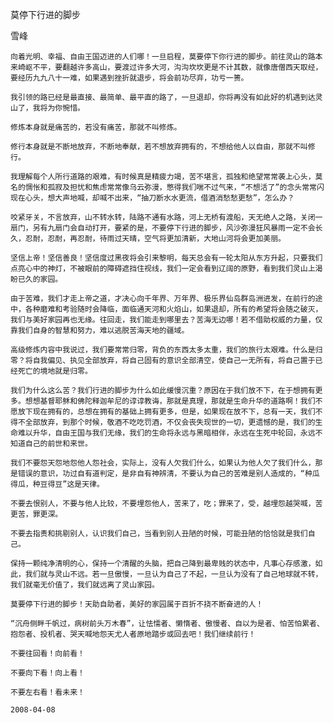 莫停下行进的脚步

雪峰


    向着光明、幸福、自由王国迈进的人们哪！一旦启程，莫要停下你行进的脚步。前往灵山的路本来崎岖不平，要翻越许多高山，要渡过许多大河，沟沟坎坎更是不计其数，就像唐僧西天取经，要经历九九八十一难，如果遇到挫折就退步，将会前功尽弃，功亏一篑。

    我引领的路已经是最直接、最简单、最平直的路了，一旦退却，你将再没有如此好的机遇到达灵山了，我将为你惋惜。

    修炼本身就是痛苦的，若没有痛苦，那就不叫修炼。

    修行本身就是不断地放弃，不断地奉献，若不想放弃拥有的，不想给他人以自由，那就不叫修行。

    我理解每个人所行道路的艰难，有时候真是精疲力竭，苦不堪言，孤独和绝望常常袭上心头，莫名的惆怅和孤寂及担忧和焦虑常常像乌云弥漫，憋得我们喘不过气来，“不想活了”的念头常常闪现在心头，想大声地喊，却喊不出来，“抽刀断水水更流，借酒消愁愁更愁”，怎么办？

    咬紧牙关，不言放弃，山不转水转，陆路不通有水路，河上无桥有渡船，天无绝人之路，关闭一扇门，另有九扇门会自动打开，要紧的是，不要停下行进的脚步，风沙弥漫狂风暴雨一定不会长久，忍耐，忍耐，再忍耐，待雨过天晴，空气将更加清新，大地山河将会更加美丽。

    坚信上帝！坚信善良！坚信度过黑夜将会引来黎明，每天总会有一轮太阳从东方升起，只要我们点亮心中的神灯，不被眼前的障碍遮挡住视线，我们一定会看到辽阔的原野，看到我们灵山上渴盼已久的家园。

    由于苦难，我们才走上帝之道，才决心向千年界、万年界、极乐界仙岛群岛洲进发，在前行的途中，各种磨难和考验随时会降临，面临通天河和火焰山，如果退却，所有的希望将会随之破灭，我们与美好家园再也无缘。往回走，我们能走到哪里去？苦海无边哪！若不借助权威的力量，仅靠我们自身的智慧和努力，难以逃脱苦海天地的疆域。

    高级修炼内容中我说过，我们要常常归零，背负的东西太多太重，我们的旅行太艰难。什么是归零？将自我偏见、执见全部放弃，将自己固有的意识全部清空，使自己一无所有，将自己置于已经死亡的境地就是归零。

    我们为什么这么苦？我们行进的脚步为什么如此缓慢沉重？原因在于我们放不下，在于想拥有更多。想想基督耶稣和佛陀释迦牟尼的谆谆教诲，那就是真理，那就是生命升华的道路啊！我们不愿放下现在拥有的，总想在拥有的基础上拥有更多，但是，如果现在放不下，总有一天，我们不得不全部放弃，到那个时候，敬酒不吃吃罚酒，不仅会丧失现世的一切，更遗憾的是，我们的生命难以升华，自由王国与我们无缘，我们的生命将永远与黑暗相伴，永远在生死中轮回，永远不知道自己的前世和来世。

    我们不要怨天怨地怨他人怨社会，实际上，没有人欠我们什么，如果认为他人欠了我们什么，那是错误的意识，功过自有道判定，是非自有神辨清，不要认为自己的苦难是别人造成的，“种瓜得瓜，种豆得豆”这是天律。

    不要去恨别人，不要与他人比较，不要埋怨他人，苦来了，吃；罪来了，受，越埋怨越哭喊，苦更苦，罪更深。

    不要去指责和挑剔别人，认识我们自己，当看到别人丑陋的时候，可能丑陋的恰恰就是我们自己。

    保持一颗纯净清明的心，保持一个清醒的头脑，把自己降到最卑贱的状态中，凡事心存感激，如此，我们就与灵山不远。若一旦傲慢，一旦认为自己了不起，一旦认为没有了自己地球就不转，我们就毫无价值了，我们就远离了灵山家园。

    莫要停下行进的脚步！天助自助者，美好的家园属于百折不挠不断奋进的人！

    “沉舟侧畔千帆过，病树前头万木春”，让怯懦者、懒惰者、傲慢者、自以为是者、怕苦怕累者、抱怨者、投机者、哭天喊地怨天尤人者原地踏步或回去吧！我们继续前行！

    不要往回看！向前看！

    不要向下看！向上看！

    不要左右看！看未来！

    2008-04-08



